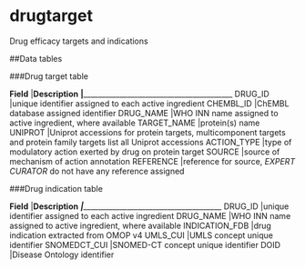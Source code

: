 # drugtarget
Drug efficacy targets and indications

##Data tables

###Drug target table

**Field**   |**Description**
____________|_____________________________________________________
DRUG_ID     |unique identifier assigned to each active ingredient
CHEMBL_ID   |ChEMBL database assigned identifier
DRUG_NAME   |WHO INN name assigned to active ingredient, where available
TARGET_NAME |protein(s) name
UNIPROT     |Uniprot accessions for protein targets, multicomponent targets and protein family targets list all Uniprot accessions
ACTION_TYPE |type of modulatory action exerted by drug on protein target
SOURCE      |source of mechanism of action annotation
REFERENCE   |reference for source, *EXPERT CURATOR* do not have any reference assigned

###Drug indication table

**Field**      |**Description**
_______________|_____________________________________________________
DRUG_ID        |unique identifier assigned to each active ingredient
DRUG_NAME      |WHO INN name assigned to active ingredient, where available
INDICATION_FDB |drug indication extracted from OMOP v4
UMLS_CUI       |UMLS concept unique identifier
SNOMEDCT_CUI   |SNOMED-CT concept unique identifier
DOID           |Disease Ontology identifier
